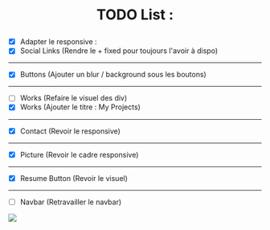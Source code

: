 # <p align="center">TODO List :</p>

- [X]  Adapter le responsive : 
- [X] Social Links (Rendre le + fixed pour toujours l'avoir à dispo)
 ----------
- [X] Buttons (Ajouter un blur / background sous les boutons)
----------
- [ ] Works (Refaire le visuel des div)
- [X] Works (Ajouter le titre : My Projects)
----------
- [X] Contact (Revoir le responsive)
----------
- [X] Picture (Revoir le cadre responsive)
----------
- [X] Resume Button (Revoir le visuel)
----------
- [ ] Navbar (Retravailler le navbar)
 
![](https://redac.trashtalk.co/wp-content/uploads/2017/08/Pouce-en-lair.png)